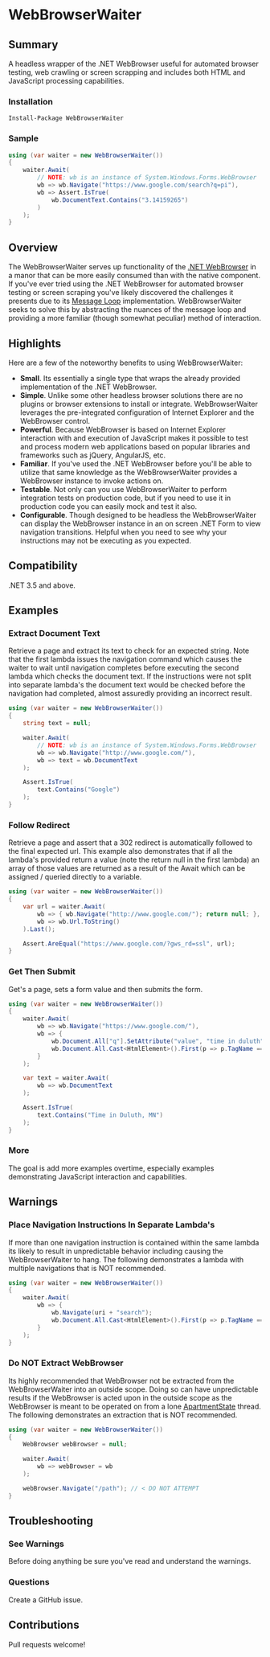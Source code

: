 WebBrowserWaiter
================

Summary
-------
A headless wrapper of the .NET WebBrowser useful for automated browser testing, web crawling or screen scrapping and includes both HTML and JavaScript processing capabilities.

### Installation
```
Install-Package WebBrowserWaiter
```

### Sample
```csharp
using (var waiter = new WebBrowserWaiter())
{
    waiter.Await(
        // NOTE: wb is an instance of System.Windows.Forms.WebBrowser
        wb => wb.Navigate("https://www.google.com/search?q=pi"),
        wb => Assert.IsTrue(
            wb.DocumentText.Contains("3.14159265")
        )
    );
}
```

Overview
--------
The WebBrowserWaiter serves up functionality of the [.NET WebBrowser](http://msdn.microsoft.com/en-us/library/system.windows.forms.webbrowser(v=vs.110).aspx) in a manor that can be more easily consumed than with the native component. If you've ever tried using the .NET WebBrowser for automated browser testing or screen scraping you've likely discovered the challenges it presents due to its [Message Loop](http://en.wikipedia.org/wiki/Message_loop_in_Microsoft_Windows) implementation. WebBrowserWaiter seeks to solve this by abstracting the nuances of the message loop and providing a more familiar (though somewhat peculiar) method of interaction.

Highlights
----------
Here are a few of the noteworthy benefits to using WebBrowserWaiter:
* **Small**. Its essentially a single type that wraps the already provided implementation of the .NET WebBrowser.
* **Simple**. Unlike some other headless browser solutions there are no plugins or browser extensions to install or integrate. WebBrowserWaiter leverages the pre-integrated configuration of Internet Explorer and the WebBrowser control.
* **Powerful**. Because WebBrowser is based on Internet Explorer interaction with and execution of JavaScript makes it possible to test and process modern web applications based on popular libraries and frameworks such as jQuery, AngularJS, etc.
* **Familiar**. If you've used the .NET WebBrowser before you'll be able to utilize that same knowledge as the WebBrowserWaiter provides a WebBrowser instance to invoke actions on.
* **Testable**. Not only can you use WebBrowserWaiter to perform integration tests on production code, but if you need to use it in production code you can easily mock and test it also.
* **Configurable**. Though designed to be headless the WebBrowserWaiter can display the WebBrowser instance in an on screen .NET Form to view navigation transitions. Helpful when you need to see why your instructions may not be executing as you expected.

Compatibility
-------------
.NET 3.5 and above.

Examples
--------

### Extract Document Text
Retrieve a page and extract its text to check for an expected string. Note that the first lambda issues the navigation command which causes the waiter to wait until navigation completes before executing the second lambda which checks the document text. If the instructions were not split into separate lambda's the document text would be checked before the navigation had completed, almost assuredly providing an incorrect result.

```csharp
using (var waiter = new WebBrowserWaiter())
{
    string text = null;

    waiter.Await(
        // NOTE: wb is an instance of System.Windows.Forms.WebBrowser
        wb => wb.Navigate("http://www.google.com/"),
        wb => text = wb.DocumentText
    );

    Assert.IsTrue(
        text.Contains("Google")
    );
}
```

### Follow Redirect
Retrieve a page and assert that a 302 redirect is automatically followed to the final expected url. This example also demonstrates that if all the lambda's provided return a value (note the return null in the first lambda) an array of those values are returned as a result of the Await which can be assigned / queried directly to a variable.

```csharp
using (var waiter = new WebBrowserWaiter())
{
    var url = waiter.Await(
        wb => { wb.Navigate("http://www.google.com/"); return null; },
        wb => wb.Url.ToString()
    ).Last();

    Assert.AreEqual("https://www.google.com/?gws_rd=ssl", url);
}
```

### Get Then Submit
Get's a page, sets a form value and then submits the form.

```csharp
using (var waiter = new WebBrowserWaiter())
{
    waiter.Await(
        wb => wb.Navigate("https://www.google.com/"),
        wb => {
            wb.Document.All["q"].SetAttribute("value", "time in duluth");
            wb.Document.All.Cast<HtmlElement>().First(p => p.TagName == "FORM").InvokeMember("Submit");
        }
    );

    var text = waiter.Await(
        wb => wb.DocumentText
    );

    Assert.IsTrue(
        text.Contains("Time in Duluth, MN")
    );
}
```

### More
The goal is add more examples overtime, especially examples demonstrating JavaScript interaction and capabilities.

Warnings
--------
### Place Navigation Instructions In Separate Lambda's
If more than one navigation instruction is contained within the same lambda its likely to result in unpredictable behavior including causing the WebBrowserWaiter to hang. The following demonstrates a lambda with multiple navigations that is NOT recommended.

```csharp
using (var waiter = new WebBrowserWaiter())
{
    waiter.Await(
        wb => {
            wb.Navigate(uri + "search");
            wb.Document.All.Cast<HtmlElement>().First(p => p.TagName == "FORM").InvokeMember("Submit");
        }
    );
}
```

### Do NOT Extract WebBrowser
Its highly recommended that WebBrowser not be extracted from the WebBrowserWaiter into an outside scope. Doing so can have unpredictable results if the WebBrowser is acted upon in the outside scope as the WebBrowser is meant to be operated on from a lone [ApartmentState](http://msdn.microsoft.com/en-us/library/system.threading.thread.apartmentstate(v=vs.110).aspx) thread. The following demonstrates an extraction that is NOT recommended.

```csharp
using (var waiter = new WebBrowserWaiter())
{
    WebBrowser webBrowser = null;

    waiter.Await(
        wb => webBrowser = wb
    );

    webBrowser.Navigate("/path"); // < DO NOT ATTEMPT
}
```

Troubleshooting
---------------

### See Warnings
Before doing anything be sure you've read and understand the warnings.

### Questions
Create a GitHub issue.

Contributions
-------------
Pull requests welcome!
